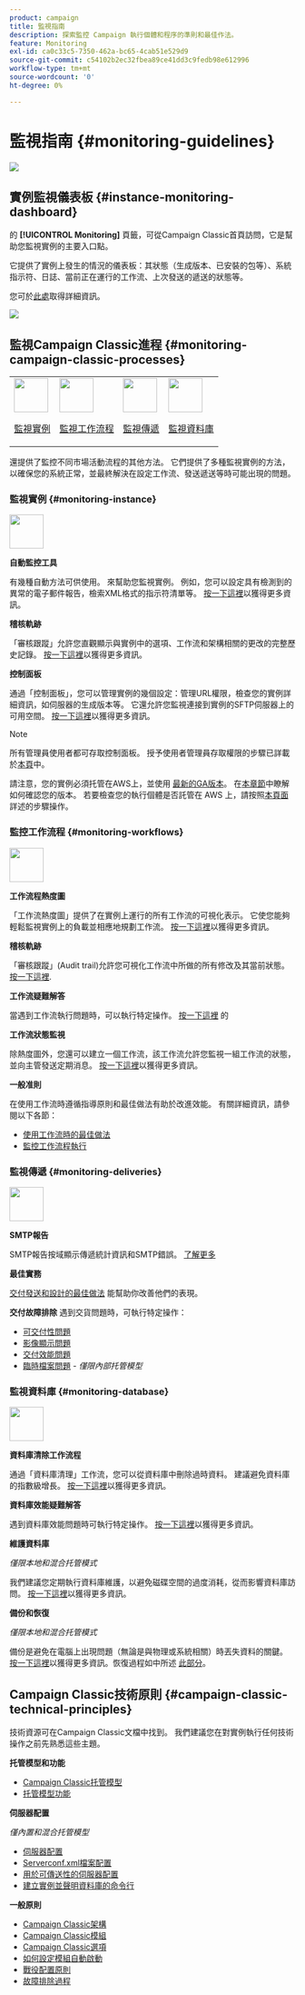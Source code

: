 ```yaml
---
product: campaign
title: 監視指南
description: 探索監控 Campaign 執行個體和程序的準則和最佳作法。
feature: Monitoring
exl-id: ca0c33c5-7350-462a-bc65-4cab51e529d9
source-git-commit: c54102b2ec32fbea89ce41dd3c9fedb98e612996
workflow-type: tm+mt
source-wordcount: '0'
ht-degree: 0%

---
```


# 監視指南 {#monitoring-guidelines}

![](../../assets/v7-only.svg)

## 實例監視儀表板 {#instance-monitoring-dashboard}

的 **[!UICONTROL Monitoring]** 頁籤，可從Campaign Classic首頁訪問，它是幫助您監視實例的主要入口點。

它提供了實例上發生的情況的儀表板：其狀態（生成版本、已安裝的包等）、系統指示符、日誌、當前正在運行的工作流、上次發送的遞送的狀態等。

您可於[此處](../../production/using/monitoring-processes.md)取得詳細資訊。

![](assets/monitoring_tab.png)

## 監視Campaign Classic進程 {#monitoring-campaign-classic-processes}

<table>
<tr><td><img src="assets/do-not-localize/icon_system.svg" width="60px"><p><a href="#monitoring-instance">監視實例</a></p></td>
<td><img src="assets/do-not-localize/icon_workflows.svg" width="60px"><p><a href="#monitoring-workflows">監視工作流程</a></p></td>
<td><img src="assets/do-not-localize/icon_send.svg" width="60px"><p><a href="#monitoring-deliveries">監視傳遞</a></p></td>
<td><img src="assets/do-not-localize/icon_database.svg" width="60px"><p><a href="#monitoring-database">監視資料庫</a></p></td></tr>
</table>

還提供了監控不同市場活動流程的其他方法。 它們提供了多種監視實例的方法，以確保您的系統正常，並最終解決在設定工作流、發送遞送等時可能出現的問題。

### 監視實例 {#monitoring-instance}

<img src="assets/do-not-localize/icon_system.svg" width="60px">

**自動監控工具**

有幾種自動方法可供使用。 來幫助您監視實例。 例如，您可以設定具有檢測到的異常的電子郵件報告，檢索XML格式的指示符清單等。 [按一下這裡](../../production/using/monitoring-processes.md#automatic-monitoring)以獲得更多資訊。

**稽核軌跡**

「審核跟蹤」允許您直觀顯示與實例中的選項、工作流和架構相關的更改的完整歷史記錄。 [按一下這裡](../../production/using/audit-trail.md)以獲得更多資訊。

**控制面板**

通過「控制面板」，您可以管理實例的幾個設定：管理URL權限，檢查您的實例詳細資訊，如伺服器的生成版本等。 它還允許您監視連接到實例的SFTP伺服器上的可用空間。 [按一下這裡](https://experienceleague.adobe.com/docs/control-panel/using/control-panel-home.html?lang=zh-Hant)以獲得更多資訊。

>[!NOTE]
>
>所有管理員使用者都可存取控制面板。 授予使用者管理員存取權限的步驟已詳載於[本頁](https://experienceleague.adobe.com/docs/control-panel/using/discover-control-panel/managing-permissions.html?lang=zh-Hant#discover-control-panel)中。
>
>請注意，您的實例必須托管在AWS上，並使用 [最新的GA版本](../../rn/using/rn-overview.md)。 在[本章節](../../platform/using/launching-adobe-campaign.md#getting-your-campaign-version)中瞭解如何確認您的版本。 若要檢查您的執行個體是否託管在 AWS 上，請按照[本頁面](https://experienceleague.adobe.com/docs/control-panel/using/faq.html)詳述的步驟操作。

### 監控工作流程 {#monitoring-workflows}

<img src="assets/do-not-localize/icon_workflows.svg" width="60px">

**工作流程熱度圖**

「工作流熱度圖」提供了在實例上運行的所有工作流的可視化表示。 它使您能夠輕鬆監視實例上的負載並相應地規劃工作流。 [按一下這裡](../../workflow/using/heatmap.md)以獲得更多資訊。

**稽核軌跡**

「審核跟蹤」(Audit trail)允許您可視化工作流中所做的所有修改及其當前狀態。 [按一下這裡](../../production/using/audit-trail.md).

**工作流疑難解答**

當遇到工作流執行問題時，可以執行特定操作。 [按一下這裡](../../production/using/workflow-execution.md) 的

**工作流狀態監視**

除熱度圖外，您還可以建立一個工作流，該工作流允許您監視一組工作流的狀態，並向主管發送定期消息。 [按一下這裡](../../workflow/using/supervising-workflows.md)以獲得更多資訊。

**一般准則**

在使用工作流時遵循指導原則和最佳做法有助於改進效能。 有關詳細資訊，請參閱以下各節：
* [使用工作流時的最佳做法](../../workflow/using/workflow-best-practices.md)
* [監控工作流程執行](../../workflow/using/monitoring-workflow-execution.md)

### 監視傳遞 {#monitoring-deliveries}

<img src="assets/do-not-localize/icon_send.svg" width="60px">

**SMTP報告**

SMTP報告按域顯示傳遞統計資訊和SMTP錯誤。 [了解更多](../../production/using/monitoring-processes.md)

**最佳實務**

[交付發送和設計的最佳做法](../../delivery/using/delivery-best-practices.md) 能幫助你改善他們的表現。

**交付故障排除**
遇到交貨問題時，可執行特定操作：
* [可交付性問題](../../production/using/performance-and-throughput-issues.md#deliverability_issues)
* [影像顯示問題](../../production/using/image-display-issues.md)
* [交付效能問題](../../delivery/using/delivery-performances.md)
* [臨時檔案問題](../../production/using/temporary-files.md) - *僅限內部托管模型*

### 監視資料庫 {#monitoring-database}

<img src="assets/do-not-localize/icon_database.svg" width="60px">

**資料庫清除工作流程**

通過「資料庫清理」工作流，您可以從資料庫中刪除過時資料。 建議避免資料庫的指數級增長。 [按一下這裡](../../production/using/database-cleanup-workflow.md)以獲得更多資訊。

**資料庫效能疑難解答**

遇到資料庫效能問題時可執行特定操作。 [按一下這裡](../../production/using/database-performances.md)以獲得更多資訊。

**維護資料庫**

*僅限本地和混合托管模式*

我們建議您定期執行資料庫維護，以避免磁碟空間的過度消耗，從而影響資料庫訪問。 [按一下這裡](../../production/using/recommendations.md)以獲得更多資訊。

**備份和恢復**

*僅限本地和混合托管模式*

備份是避免在電腦上出現問題（無論是與物理或系統相關）時丟失資料的關鍵。 [按一下這裡](../../production/using/backup.md)以獲得更多資訊。恢復過程如中所述 [此部分](../../production/using/restoration.md)。

## Campaign Classic技術原則 {#campaign-classic-technical-principles}

技術資源可在Campaign Classic文檔中找到。 我們建議您在對實例執行任何技術操作之前先熟悉這些主題。

**托管模型和功能**

* [Campaign Classic托管模型](../../installation/using/hosting-models.md)
* [托管模型功能](../../installation/using/capability-matrix.md)

**伺服器配置**

*僅內置和混合托管模型*

* [伺服器配置](../../installation/using/configuring-campaign-server.md)
* [Serverconf.xml檔案配置](../../installation/using/the-server-configuration-file.md)
* [用於可傳送性的伺服器配置](../../installation/using/email-deliverability.md)
* [建立實例並聲明資料庫的命令行](../../installation/using/command-lines.md)

**一般原則**

* [Campaign Classic架構](../../production/using/general-architecture.md)
* [Campaign Classic模組](../../production/using/operating-principle.md)
* [Campaign Classic選項](../../installation/using/configuring-campaign-options.md)
* [如何設定模組自動啟動](../../production/using/administration.md)
* [戰役配置原則](../../production/using/configuration-principle.md)
* [故障排除過程](../../production/using/performance-and-throughput-issues.md)
